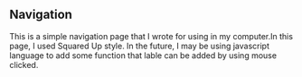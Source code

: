 ## Navigation
This is a simple navigation page that I wrote for using in my computer.In this page, I used Squared Up style.
In the future, I may be using javascript language to add some function that lable can be added by using mouse clicked. 
